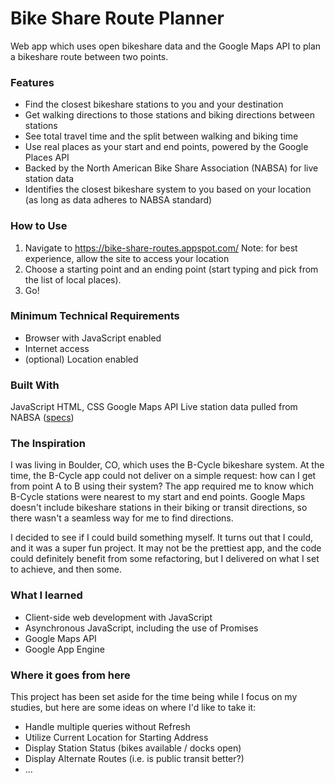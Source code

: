 # Bike Share Route Planner
Web app which uses open bikeshare data and the Google Maps API to plan a bikeshare route between two points.

### Features
- Find the closest bikeshare stations to you and your destination
- Get walking directions to those stations and biking directions between stations
- See total travel time and the split between walking and biking time
- Use real places as your start and end points, powered by the Google Places API
- Backed by the North American Bike Share Association (NABSA) for live station data 
- Identifies the closest bikeshare system to you based on your location (as long as data adheres to NABSA standard)

### How to Use
1. Navigate to <https://bike-share-routes.appspot.com/>
Note: for best experience, allow the site to access your location
2. Choose a starting point and an ending point (start typing and pick from the list of local places).
3. Go!

### Minimum Technical Requirements
* Browser with JavaScript enabled
* Internet access
* (optional) Location enabled

### Built With
JavaScript
HTML, CSS
Google Maps API
Live station data pulled from NABSA ([specs](https://github.com/NABSA/gbfs))

### The Inspiration
I was living in Boulder, CO, which uses the B-Cycle bikeshare system. At the time, the B-Cycle app could not deliver on a simple request: how can I get from point A to B using their system? The app required me to know which B-Cycle stations were nearest to my start and end points. Google Maps doesn't include bikeshare stations in their biking or transit directions, so there wasn't a seamless way for me to find directions.

I decided to see if I could build something myself. It turns out that I could, and it was a super fun project. It may not be the prettiest app, and the code could definitely benefit from some refactoring, but I delivered on what I set to achieve, and then some.

### What I learned
- Client-side web development with JavaScript
- Asynchronous JavaScript, including the use of Promises
- Google Maps API
- Google App Engine

### Where it goes from here
This project has been set aside for the time being while I focus on my studies, but here are some ideas on where I'd like to take it:
- Handle multiple queries without Refresh
- Utilize Current Location for Starting Address
- Display Station Status (bikes available / docks open)
- Display Alternate Routes (i.e. is public transit better?)
- ...
